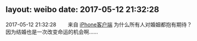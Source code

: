 layout: weibo
date: 2017-05-12 21:32:28
---
<meta name="referrer" content="no-referrer" />

2017-05-12 21:32:28  &nbsp;&nbsp;&nbsp;&nbsp;&nbsp;&nbsp; 来自 <a href="http://app.weibo.com/t/feed/9ksdit" rel="nofollow">iPhone客户端</a>
为什么所有人对婚姻都抱有期待？因为结婚也是一次改变命运的机会啊…… ​​​
